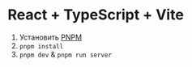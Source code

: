 # React + TypeScript + Vite

1. Установить [PNPM](https://pnpm.io/installation)
2. `pnpm install`
3. `pnpm dev` & `pnpm run server`
